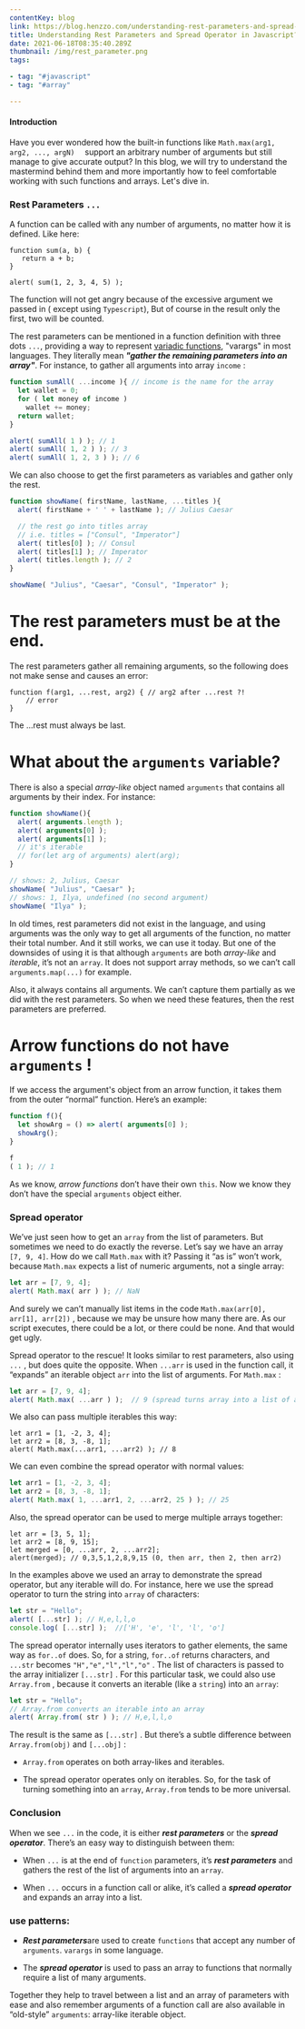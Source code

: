 ```yaml
---
contentKey: blog
link: https://blog.henzzo.com/understanding-rest-parameters-and-spread-operator-in-javascript
title: Understanding Rest Parameters and Spread Operator in Javascript?
date: 2021-06-18T08:35:40.289Z
thumbnail: /img/rest_parameter.png
tags:

- tag: "#javascript"
- tag: "#array"

---
```


#### Introduction

Have you ever wondered how the built-in functions like `Math.max(arg1, arg2, ..., argN)  ` support an arbitrary number
of arguments but still manage to give accurate output? In this blog, we will try to understand the mastermind behind
them and more importantly how to feel comfortable working with such functions and arrays. Let's dive in.

### Rest Parameters `...`

A function can be called with any number of arguments, no matter how it is defined.
Like here:

```javascirpt
function sum(a, b) {
   return a + b;
} 

alert( sum(1, 2, 3, 4, 5) );
``` 

The function will not get angry because of the excessive argument we passed in ( except using `Typescript`), But of
course in the result only the
first, two will be counted.

The rest parameters can be mentioned in a function definition with three dots `...`, providing a way to
represent  [variadic functions](https://en.wikipedia.org/wiki/Variadic_function), "varargs" in most languages. They
literally mean  ***"gather the remaining parameters into an array"***.
For instance, to gather all arguments into array `income` :

```javascript
function sumAll( ...income ){ // income is the name for the array
  let wallet = 0;
  for ( let money of income )
    wallet += money;
  return wallet;
}

alert( sumAll( 1 ) ); // 1
alert( sumAll( 1, 2 ) ); // 3
alert( sumAll( 1, 2, 3 ) ); // 6
``` 

We can also choose to get the first parameters as variables and gather only the rest.

```javascript
function showName( firstName, lastName, ...titles ){
  alert( firstName + ' ' + lastName ); // Julius Caesar

  // the rest go into titles array
  // i.e. titles = ["Consul", "Imperator"]
  alert( titles[0] ); // Consul
  alert( titles[1] ); // Imperator
  alert( titles.length ); // 2
}

showName( "Julius", "Caesar", "Consul", "Imperator" );
``` 

# The rest parameters must be at the end.

The rest parameters gather all remaining arguments, so the following does not make sense and causes an error:

```
function f(arg1, ...rest, arg2) { // arg2 after ...rest ?!
    // error
}
``` 

The ...rest must always be last.

# What about the `arguments` variable?

There is also a special *array-like* object named `arguments` that contains all arguments by their index. For instance:

```javascript
function showName(){
  alert( arguments.length );
  alert( arguments[0] );
  alert( arguments[1] );
  // it's iterable
  // for(let arg of arguments) alert(arg);
}

// shows: 2, Julius, Caesar
showName( "Julius", "Caesar" );
// shows: 1, Ilya, undefined (no second argument)
showName( "Ilya" );
``` 

In old times, rest parameters did not exist in the language, and using arguments was the only way to get all arguments
of the function, no matter their total number. And it still works, we can use it today. But one of the downsides of
using it is that although `arguments` are both *array-like* and *iterable*, it’s not an `array`. It does not support
array methods, so we can’t call `arguments.map(...)` for example.

Also, it always contains all arguments. We can’t capture them partially as we did with the rest parameters. So when we
need these features, then the rest parameters are preferred.

# Arrow functions do not have `arguments` !

If we access the argument's object from an arrow function, it takes them from the outer “normal” function. Here’s an
example:

```javascript
function f(){
  let showArg = () => alert( arguments[0] );
  showArg();
}

f
( 1 ); // 1

``` 

As we know, *arrow functions* don’t have their own `this`. Now we know they don’t have the special `arguments` object
either.

### Spread operator

We’ve just seen how to get an `array` from the list of parameters. But sometimes we need to do exactly the reverse.
Let’s say we have an array `[7, 9, 4]`. How do we call `Math.max` with it? Passing it “as is” won’t work,
because `Math.max` expects a list of numeric arguments, not a single array:

```javascript
let arr = [7, 9, 4];
alert( Math.max( arr ) ); // NaN
``` 

And surely we can’t manually list items in the code `Math.max(arr[0], arr[1],
arr[2])` , because we may be unsure how many there are. As our script executes, there could be a lot, or there could be
none. And that would get ugly.

Spread operator to the rescue! It looks similar to rest parameters, also using `...` , but does quite the opposite.
When `...arr` is used in the function call, it “expands” an iterable object `arr` into the list of arguments.
For `Math.max` :

```javascript
let arr = [7, 9, 4];
alert( Math.max( ...arr ) );  // 9 (spread turns array into a list of arguments)
``` 

We also can pass multiple iterables this way:

```
let arr1 = [1, -2, 3, 4];
let arr2 = [8, 3, -8, 1];
alert( Math.max(...arr1, ...arr2) ); // 8
``` 

We can even combine the spread operator with normal values:

```javascript
let arr1 = [1, -2, 3, 4];
let arr2 = [8, 3, -8, 1];
alert( Math.max( 1, ...arr1, 2, ...arr2, 25 ) ); // 25
``` 

Also, the spread operator can be used to merge multiple arrays together:

```
let arr = [3, 5, 1];
let arr2 = [8, 9, 15];
let merged = [0, ...arr, 2, ...arr2];
alert(merged); // 0,3,5,1,2,8,9,15 (0, then arr, then 2, then arr2)
``` 

In the examples above we used an array to demonstrate the spread operator, but any iterable will do. For instance, here
we use the spread operator to turn the string into `array` of characters:

```javascript
let str = "Hello";
alert( [...str] ); // H,e,l,l,o
console.log( [...str] );  //['H', 'e', 'l', 'l', 'o']
``` 

The spread operator internally uses iterators to gather elements, the same way as `for..of` does. So, for a
string, `for..of` returns characters, and `...str` becomes
`"H","e","l","l","o"` . The list of characters is passed to the array initializer `[...str]` . For this particular task,
we could also use `Array.from` , because it converts an iterable (like a `string`) into an `array`:

```javascript
let str = "Hello";
// Array.from converts an iterable into an array
alert( Array.from( str ) ); // H,e,l,l,o
``` 

The result is the same as `[...str]` . But there’s a subtle difference between `Array.from(obj)` and `[...obj]` :

- `Array.from` operates on both array-likes and iterables.

- The spread operator operates only on iterables.
  So, for the task of turning something into an `array`, `Array.from` tends to be more universal.

### Conclusion

When we see `...` in the code, it is either ***rest parameters*** or the ***spread operator***. There’s an easy way to
distinguish between them:

- When `...` is at the end of `function` parameters, it’s ***rest parameters*** and gathers the rest of the list of
  arguments into an `array`.

- When `...` occurs in a function call or alike, it’s called a ***spread operator*** and expands an array into a list.

### use patterns:

- ***Rest parameters***are used to create `functions` that accept any number of `arguments`. `varargs` in some language.

- The ***spread operator*** is used to pass an array to functions that normally require a list of many arguments.

Together they help to travel between a list and an array of parameters with ease and also remember arguments of a
function call are also available in “old-style” `arguments`: array-like iterable object.











 

